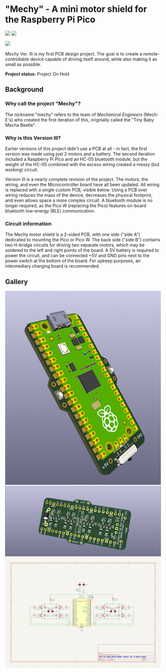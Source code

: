 # "Mechy" - A mini motor shield for the Raspberry Pi Pico

<div>
    <img src="https://img.shields.io/badge/Raspberry_Pi_Pico-e00053">
    <img src="https://img.shields.io/badge/In_Progress-yellow">
</div>

<a href="../images/mechy_prototype.gif" target="_blank"><img src="../images/mechy_prototype.gif"></a>

*Mechy* Ver. III is my first PCB design project. The goal is to create a remote-controllable device capable of driving itself around, while also making it as small as possible.

**Project status:** Project On Hold

## Background
### Why call the project "Mechy"?
The nickname "mechy" refers to the team of *Mechanical Engineers* (Mech-E's) who created the first iteration of this, originally called the "Tiny Baby Mecha Beetle".

### Why is this Version III?
Earlier versions of this project didn't use a PCB at all - in fact, the first version was made using just 2 motors and a battery. The second iteration included a Raspberry Pi Pico and an HC-05 bluetooth module, but the weight of the HC-05 combined with the excess wiring created a messy (but working) circuit.

Version III is a nearly complete revision of the project. The motors, the wiring, and even the Microcontroller board have all been updated. All wiring is replaced with a single custom PCB, visible below. Using a PCB over wiring reduces the mass of the device, decreases the physical footprint, and even allows space a more complex circuit. A bluetooth module is no longer required, as the Pico W (replacing the Pico) features on-board bluetooth low-energy (BLE) communication.

### Circuit information
The Mechy motor shield is a 2-sided PCB, with one side ("side A") dedicated to mounting the Pico or Pico W. The back side ("side B") contains two H-bridge circuits for driving two separate motors, which may be soldered to the left and right points of the board. A 5V battery is required to power the circuit, and can be connected +5V and GND pins next to the power switch at the bottom of the board. For upkeep purposes, an intermediary charging board is recommended.

## Gallery


<a href="../images/mechy_top.png" target="_blank"><img src="../images/mechy_top.png"></a>
<a href="../images/mechy_bottom.png" target="_blank"><img src="../images/mechy_bottom.png"></a>
<a href="../images/mechy_schem.png" target="_blank"><img src="../images/mechy_schem.png"></a>
